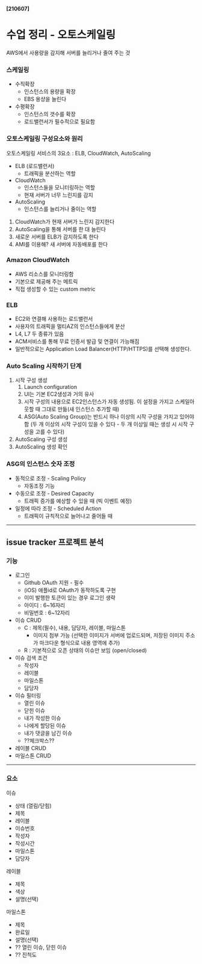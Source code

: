 **[210607]**



# 수업 정리 - 오토스케일링

AWS에서 사용량을 감지해 서버를 늘리거나 줄여 주는 것

### 스케일링

- 수직확장
  - 인스턴스의 용량을 확장
  - EBS 용샹을 늘린다
- 수평확장
  - 인스턴스의 갯수를 확장 
  - 로드밸런서가 필수적으로 필요함

### 오토스케일링 구성요소와 원리

오토스케일링 서비스의 3요소 :  ELB, CloudWatch, AutoScaling

- ELB (로드밸런서)
  - 트래픽을 분산하는 역할
- CloudWatch
  - 인스턴스들을 모니터링하는 역할
  - 현재 서버가 너무 느린지를 감지
- AutoScaling
  - 인스턴스를 늘리거나 줄이는 역할

1. CloudWatch가 현재 서버가 느린지 감지한다
2. AutoScaling을 통해 서버를 한 대 늘린다
3. 새로운 서버를 ELB가 감지하도록 한다
4. AMI를 이용해? 새 서버에 자동배포를 한다



### Amazon CloudWatch

- AWS 리소스를 모니터링함
- 기본으로 제공해 주는 메트릭
- 직접 생성할 수 있는 custom metric

### ELB

- EC2와 연결해 사용하는 로드밸런서
- 사용자의 트래픽을 멀티AZ의 인스턴스들에게 분산
- L4, L7 두 종류가 있음
- ACM서비스를 통해 무료 인증서 발급 및 연결이 가능해짐
- 일반적으로는 Application Load Balancer(HTTP/HTTPS)를 선택해 생성한다.

### Auto Scaling 시작하기 단계

1. 시작 구성 생성
   1. Launch configuration
   2. UI는 기본 EC2생성과 거의 유사
   3. 시작 구성의 내용으로 EC2인스턴스가 자동 생성됨. 이 설정을 가지고 스케일아웃할 때 그대로 만듦(새 인스턴스 추가할 때)
   4. ASG(Auto Scaling Group)는 반드시 하나 이상의 시작 구성을 가지고 있어야 함 (두 개 이상의 시작 구성이 있을 수 있다 - 두 개 이상일 때는 생성 시 시작 구성을 고를 수 있다)
2. AutoScaling 구성 생성
3. AutoScaling 생성 확인

### ASG의 인스턴스 숫자 조정

- 동적으로 조정 - Scaling Policy
  - 자동조정 기능
- 수동으로 조정 - Desired Capacity
  - 트래픽 증가를 예상할 수 있을 때 (빅 이벤트 예정)
- 일정에 따라 조정 - Scheduled Action
  - 트래픽이 규칙적으로 늘어나고 줄어들 때





---



## issue tracker 프로젝트 분석

### 기능

- 로그인
  - Github OAuth 지원 - 필수
  - (iOS) 애플id로 OAuth가 동작하도록 구현
  - 이미 발행한 토큰이 있는 경우 로그인 생략
  - 아이디 : 6~16자리
  - 비밀번호 : 6~12자리
- 이슈 CRUD
  - C : 제목(필수), 내용, 담당자, 레이블, 마일스톤
    - 이미지 첨부 가능 (선택한 이미지가 서버에 업로드되며, 저장된 이미지 주소가 마크다운 형식으로 내용 영역에 추가)
  - R : 기본적으로 오픈 상태의 이슈만 보임 (open/closed)
- 이슈 검색 조건
  - 작성자
  - 레이블
  - 마일스톤
  - 담당자
- 이슈 필터링
  - 열린 이슈
  - 닫힌 이슈
  - 내가 작성한 이슈
  - 나에게 할당된 이슈
  - 내가 댓글을 남긴 이슈
  - ??체크박스??
- 레이블 CRUD
- 마일스톤 CRUD

---

### 요소

이슈

- 상태 (열림/닫힘)
- 제목
- 레이블
- 이슈번호
- 작성자
- 작성시간
- 마일스톤
- 담당자

레이블

- 제목
- 색상
- 설명(선택)

마일스톤

- 제목
- 완료일
- 설명(선택)
- ?? 열린 이슈, 닫힌 이슈
- ?? 진척도